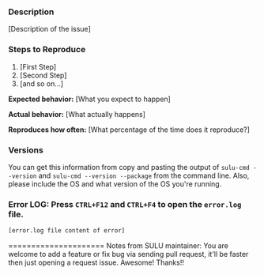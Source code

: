 
### Description

[Description of the issue]

### Steps to Reproduce

1. [First Step]
2. [Second Step]
3. [and so on...]

**Expected behavior:** [What you expect to happen]

**Actual behavior:** [What actually happens]

**Reproduces how often:** [What percentage of the time does it reproduce?]

### Versions

You can get this information from copy and pasting the output of `sulu-cmd --version` and `sulu-cmd --version --package` from the command line. Also, please include the OS and what version of the OS you're running.

### Error LOG: Press ```CTRL+F12``` and ```CTRL+F4``` to open the ```error.log``` file.
```bash
[error.log file content of error]
```



=====================
Notes from SULU maintainer:
You are welcome to add a feature or fix bug via sending pull request,
it'll be faster then just opening a request issue. Awesome! Thanks!!
